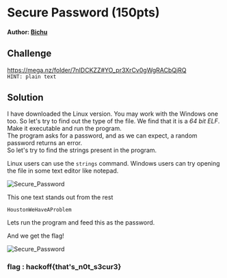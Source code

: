 # Secure Password (150pts)
#### Author: [Bichu](https://github.com/ben-jnr)
## Challenge
https://mega.nz/folder/7nIDCKZZ#YO_pr3XrCv0gWgRACbQjRQ  
`HINT: plain text`
## Solution

I have downloaded the Linux version. You may work with the Windows one too.
So let's try to find out the type of the file.
We find that it is a *64 bit ELF*.
Make it executable and run the program.  
The program asks for a password, and as we can expect, a random password returns an error.  
So let's try to find the strings present in the program.

Linux users can use the `strings` command. Windows users can try opening the file in some text editor like notepad.

![Secure_Password](https://github.com/TheSkullCrushr/HackOff-CTF/raw/master/Secure_Password/img/SecurePassword1.png)  

This one text stands out from the rest
```
HoustonWeHaveAProblem
```
Lets run the program and feed this as the password.

And we get the flag!

![Secure_Password](https://github.com/TheSkullCrushr/HackOff-CTF/raw/master/Secure_Password/img/SecurePassword2.png)

### flag : hackoff{that's_n0t_s3cur3}
